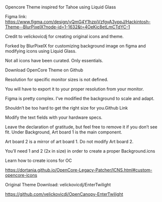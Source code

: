 Opencore Theme inspired for Tahoe using Liquid Glass

Figma link: https://www.figma.com/design/yQmG4Y1hzpiVzfgyA3yppJ/Hackintosh-Theme--BlurPixelX?node-id=1-1632&t=4OeKic8etLmCTdYC-1

Credit to velickovicdj for creating original icons and theme.

Forked by BlurPixelX for customizing background image on figma and modifying icons using Liquid Glass.

Not all icons have been curated. Only essentials.

Download OpenCore Theme on Github

Resolution for specific monitor sizes is not defined. 

You will have to export it to your proper resolution from your monitor. 

Figma is pretty complex. I’ve modified the background to scale and adapt. 

Shouldn’t be too hard to get the right size for you.Github Link

Modify the text fields with your hardware specs.

Leave the declaration of gratitude, but feel free to remove it if you don’t see fit.
Under Background, Art board 1 is the main component. 

Art board 2 is a mirror of art board 1. Do not modify Art board 2.

You’ll need 1 and 2 (2x in size) in order to create a proper Background.icns

Learn how to create icons for OC

https://dortania.github.io/OpenCore-Legacy-Patcher/ICNS.html#custom-opencore-icons

Original Theme Download: velickovicdj/EnterTwilight

https://github.com/velickovicdj/OpenCanopy-EnterTwilight
